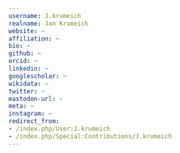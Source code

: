 ```yaml
---
username: J.krumeich
realname: Jan Krumeich
website: ~
affiliation: ~
bio: ~
github: ~
orcid: ~
linkedin: ~
googlescholar: ~
wikidata: ~
twitter: ~
mastodon-url: ~
meta: ~
instagram: ~
redirect_from:
- /index.php/User:J.krumeich
- /index.php/Special:Contributions/J.krumeich
---
```

